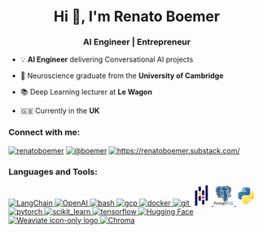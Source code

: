 <h1 align="center">Hi 🖖, I'm Renato Boemer</h1>
<h3 align="center">AI Engineer | Entrepreneur</h3>

- 💡 **AI Engineer** delivering Conversational AI projects
  
- 🧠 Neuroscience graduate from the **University of Cambridge**
  
- 📚 Deep Learning lecturer at **Le Wagon**
  
- 🇬🇧 Currently in the **UK**

<h3 align="left">Connect with me:</h3>
<p align="left">
<a href="https://linkedin.com/in/renatoboemer" target="blank"><img align="center" src="https://raw.githubusercontent.com/rahuldkjain/github-profile-readme-generator/master/src/images/icons/Social/linked-in-alt.svg" alt="renatoboemer" height="30" width="40" /></a>
<a href="https://medium.com/@boemer" target="blank"><img align="center" src="https://raw.githubusercontent.com/rahuldkjain/github-profile-readme-generator/master/src/images/icons/Social/medium.svg" alt="@boemer" height="30" width="40" /></a>
<a href="/https://renatoboemer.substack.com/" target="blank"><img align="center" src="https://raw.githubusercontent.com/rahuldkjain/github-profile-readme-generator/master/src/images/icons/Social/rss.svg" alt="https://renatoboemer.substack.com/" height="30" width="40" /></a>
</p>

<h3 align="left">Languages and Tools:</h3>
<p align="left"> <a href="https://aws.amazon.com" target="_blank" rel="noreferrer">
<a href="https://github.com/langchain/langchain" target="_blank" rel="noreferrer">
    <img src="https://cdn.simpleicons.org/langchain" alt="LangChain" width="40" height="40"/>
  </a>
  <a href="https://openai.com/" target="_blank" rel="noreferrer">
    <img src="https://cdn.simpleicons.org/openai" alt="OpenAI" width="40" height="40"/>
  </a>
  <a href="https://www.gnu.org/software/bash/" target="_blank" rel="noreferrer"> <img src="https://www.vectorlogo.zone/logos/gnu_bash/gnu_bash-icon.svg" alt="bash" width="40" height="40"/> </a> <a align="left"> <a href="https://cloud.google.com" target="_blank" rel="noreferrer"> <img src="https://www.vectorlogo.zone/logos/google_cloud/google_cloud-icon.svg" alt="gcp" width="40" height="40"/> </a> <a href="https://www.docker.com/" target="_blank" rel="noreferrer"> <img src="https://www.vectorlogo.zone/logos/docker/docker-tile.svg" alt="docker" width="40" height="40"/> </a> <a href="https://git-scm.com/" target="_blank" rel="noreferrer"> <img src="https://www.vectorlogo.zone/logos/git-scm/git-scm-icon.svg" alt="git" width="40" height="40"/> </a> <a href="https://pandas.pydata.org/" target="_blank" rel="noreferrer"> <img src="https://raw.githubusercontent.com/devicons/devicon/2ae2a900d2f041da66e950e4d48052658d850630/icons/pandas/pandas-original.svg" alt="pandas" width="40" height="40"/> </a> <a href="https://www.postgresql.org" target="_blank" rel="noreferrer"> <img src="https://raw.githubusercontent.com/devicons/devicon/master/icons/postgresql/postgresql-original-wordmark.svg" alt="postgresql" width="40" height="40"/> </a> <a href="https://www.python.org" target="_blank" rel="noreferrer"> <img src="https://raw.githubusercontent.com/devicons/devicon/master/icons/python/python-original.svg" alt="python" width="40" height="40"/> </a> <a href="https://pytorch.org/" target="_blank" rel="noreferrer"> <img src="https://www.vectorlogo.zone/logos/pytorch/pytorch-icon.svg" alt="pytorch" width="40" height="40"/> </a> <a href="https://scikit-learn.org/" target="_blank" rel="noreferrer"> <img src="https://upload.wikimedia.org/wikipedia/commons/0/05/Scikit_learn_logo_small.svg" alt="scikit_learn" width="40" height="40"/> </a> <a href="https://www.tensorflow.org" target="_blank" rel="noreferrer"> <img src="https://www.vectorlogo.zone/logos/tensorflow/tensorflow-icon.svg" alt="tensorflow" width="40" height="40"/> </a> <!-- Hugging Face -->
<!-- Official Hugging Face icon-only logo -->
<a href="https://huggingface.co/" target="_blank" rel="noreferrer">
  <img
    src="https://huggingface.co/datasets/huggingface/brand-assets/resolve/main/hf-logo.svg"
    alt="Hugging Face"
    width="40"
    height="40"
  />
</a>

<!-- Weaviate -->
<a href="https://weaviate.io/" target="_blank" rel="noreferrer">
  <img
    src="https://commons.wikimedia.org/wiki/Special:FilePath/Weaviate_logo_(no_text).svg"
    alt="Weaviate icon-only logo"
    width="40" height="40"
  />
</a>
<!-- Chroma -->
<a href="https://trychroma.com/" target="_blank" rel="noreferrer">
  <img src="https://files.brandlogos.net/svg/aqOfS52Rxn/chroma-logo-brandlogos.net_k7cayrasq.svg"
       alt="Chroma" width="40" height="40"/>
</a>

</p>
